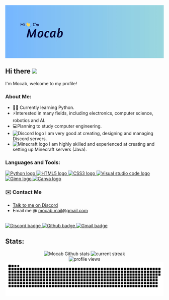 <img src="./assets/banner.jpg" alt="heading banner" align="center">

## Hi there <img src="https://media.giphy.com/media/hvRJCLFzcasrR4ia7z/giphy.gif" height="20px">
I'm Mocab, welcome to my profile!

### About Me:

- ✍🏻 Currently learning Python.
- ⚡Interested in many fields, including electronics, computer science, robotics and AI.
- 💻Planning to study computer engineering.
- <img src="https://raw.githubusercontent.com/danielcranney/profileme-dev/main/public/icons/socials/discord.svg" alt="Discord logo" height="20"> I am very good at creating, designing and managing Discord servers.
- <img src="https://cdn.freebiesupply.com/logos/large/2x/minecraft-1-logo-png-transparent.png" alt="Minecraft logo" height="20"> I am highly skilled and experienced at creating and setting up Minecraft servers (Java).

### Languages and Tools:

<a href="https://www.python.org/" target="_blank">
    <img src="https://cdn.jsdelivr.net/gh/devicons/devicon/icons/python/python-original.svg" height="36" alt="Python logo">
</a>
<a href="https://developer.mozilla.org/en-US/docs/Glossary/HTML5" target="_blank">
    <img src="https://cdn.jsdelivr.net/gh/devicons/devicon/icons/html5/html5-plain.svg" height="36" alt="HTML5 logo">
</a>
<a href="https://www.w3.org/TR/CSS/#css" target="_blank">
    <img src="https://cdn.jsdelivr.net/gh/devicons/devicon/icons/css3/css3-plain.svg" height="36" alt="CSS3 logo">
</a>
<a href="https://code.visualstudio.com/" target="_blank">
    <img src="https://cdn.jsdelivr.net/gh/devicons/devicon/icons/vscode/vscode-original.svg" height="36" alt="Visual studio code logo">
</a>
<a href="https://www.gimp.org/" target="_blank">
    <img src="https://cdn.jsdelivr.net/gh/devicons/devicon/icons/gimp/gimp-original.svg" height="36" alt="Gimp logo">
</a>
<a href="https://www.canva.com/" target="_blank">
    <img src="https://cdn.jsdelivr.net/gh/devicons/devicon/icons/canva/canva-original.svg" height="36" alt="Canva logo">
</a>

### ✉️ Contact Me
- <a href="https://discord.com/users/450225492876984320">Talk to me on Discord</a>
- Email me @ [mocab.mail@gmail.com](mailto:mocab.mail@gmail.com)

<br>
<a href="https://github.com/mocab" target="_blank">
<img src="https://img.shields.io/badge/Discord-5865F2?style=for-the-badge&logo=discord&logoColor=white" alt="Discord badge">
<a href="https://github.com/mocab" target="_blank">
<img src="https://img.shields.io/badge/github-%2324292e.svg?&style=for-the-badge&logo=github&logoColor=white" alt="Github badge">
<a href="mailto:mocab.mail@gmail.com"><img src="https://img.shields.io/badge/Gmail-D14836?style=for-the-badge&logo=gmail&logoColor=white" alt="Gmail badge"></a>


## Stats:
<div align="center">
<img src="https://github-readme-stats.vercel.app/api?username=mocab&count_private=true&theme=algolia&show_icons=true" alt="Mocab Github stats">

<img src="https://streak-stats.demolab.com/?user=DenverCoder1&theme=dark)](https://git.io/streak-stats&theme=github-dark-blue" alt="current streak">

<br>
<img src="https://komarev.com/ghpvc/?username=mocab&label=Profile%20views&color=0e75b6&style=flat" alt="profile views">
<br>

<img src="https://raw.githubusercontent.com/Mocab/Mocab/output/github-contribution-grid-snake-dark.svg" alt="snake animation">
</div>


